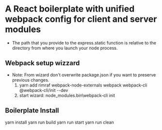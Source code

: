 # A React boilerplate with unified webpack config for client and server modules

- The path that you provide to the express.static function is relative to the 
  directory from where you launch your node process. 

## Webpack setup wizzard 
- Note: From wizard don't overwrite package.json if you want to preserve 
  previous changes.
  1. yarn add rimraf webpack-node-externals webpack webpack-cli @webpack-cli/init --dev
  2. start wizard: node_modules\.bin\webpack-cli init

## Boilerplate Install
yarn install
yarn run build
yarn run start
yarn run clean

